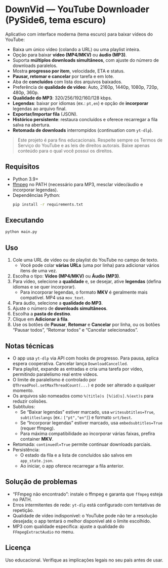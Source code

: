 # DownVid — YouTube Downloader (PySide6, tema escuro)

Aplicativo com interface moderna (tema escuro) para baixar vídeos do YouTube:

- Baixa um único vídeo (colando a URL) ou uma playlist inteira.
- Opção para baixar **vídeo (MP4/MKV)** ou **áudio (MP3)**.
- Suporta **múltiplos downloads simultâneos**, com ajuste do número de downloads paralelos.
- Mostra **progresso por item**, velocidade, ETA e status.
- **Pausar, retomar e cancelar** por tarefa e em lote.
- Aba de **concluídos** com lista dos arquivos baixados.
- Preferência de **qualidade de vídeo**: Auto, 2160p, 1440p, 1080p, 720p, 480p, 360p.
- **Qualidade do MP3**: 320/256/192/160/128 kbps.
- **Legendas**: baixar por idiomas (ex.: `pt,en`) e opção de **incorporar** legendas ao arquivo final.
- **Exportar/Importar fila** (JSON).
- **Histórico persistente**: restaura concluídos e oferece recarregar a fila salva na abertura.
- **Retomada de downloads** interrompidos (continuation com `yt-dlp`).

> Este projeto é para fins educacionais. Respeite sempre os Termos de Serviço do YouTube e as leis de direitos autorais. Baixe apenas conteúdo para o qual você possui os direitos.

## Requisitos

- Python 3.9+
- [ffmpeg](https://ffmpeg.org/) no PATH (necessário para MP3, mesclar vídeo/áudio e incorporar legendas).
- Dependências Python:
  ```bash
  pip install -r requirements.txt
  ```

## Executando

```bash
python main.py
```

## Uso

1. Cole uma URL de vídeo ou de playlist do YouTube no campo de texto.
   - Você pode colar **várias URLs** (uma por linha) para adicionar vários itens de uma vez.
2. Escolha o tipo: **Vídeo (MP4/MKV)** ou **Áudio (MP3)**.
3. Para vídeo, selecione a **qualidade** e, se desejar, ative **legendas** (defina idiomas e se quer incorporar).
   - Para incorporar legendas, o formato **MKV** é geralmente mais compatível. MP4 usa `mov_text`.
4. Para áudio, selecione a **qualidade do MP3**.
5. Ajuste o número de **downloads simultâneos**.
6. Escolha a **pasta de destino**.
7. Clique em **Adicionar à fila**.
8. Use os botões de **Pausar**, **Retomar** e **Cancelar** por linha, ou os botões “Pausar todos”, “Retomar todos” e “Cancelar selecionados”.

## Notas técnicas

- O app usa `yt-dlp` via API com hooks de progresso. Para pausa, aplica espera cooperativa. Cancelar lança `DownloadCancelled`.
- Para playlist, expande as entradas e cria uma tarefa por vídeo, permitindo paralelismo real entre vídeos.
- O limite de paralelismo é controlado por `QThreadPool.setMaxThreadCount(...)` e pode ser alterado a qualquer momento.
- Os arquivos são nomeados como `%(title)s [%(id)s].%(ext)s` para reduzir colisões.
- Subtítulos:
  - Se “Baixar legendas” estiver marcado, usa `writesubtitles=True`, `subtitleslangs` (ex.: `["pt","en"]`) e formato `srt/best`.
  - Se “Incorporar legendas” estiver marcado, usa `embedsubtitles=True` (requer ffmpeg).
  - Para máxima compatibilidade ao incorporar várias faixas, prefira container **MKV**.
- Retomada: `continuedl=True` permite continuar downloads parciais.
- Persistência:
  - O estado da fila e a lista de concluídos são salvos em `app_state.json`.
  - Ao iniciar, o app oferece recarregar a fila anterior.

## Solução de problemas

- “FFmpeg não encontrado”: instale o ffmpeg e garanta que `ffmpeg` esteja no PATH.
- Erros intermitentes de rede: `yt-dlp` está configurado com tentativas de repetição.
- Qualidade de vídeo indisponível: o YouTube pode não ter a resolução desejada; o app tentará o melhor disponível até o limite escolhido.
- MP3 com qualidade específica: ajuste a qualidade do `FFmpegExtractAudio` no menu.

## Licença

Uso educacional. Verifique as implicações legais no seu país antes de usar.